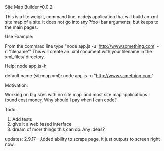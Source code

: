 Site Map Builder v0.0.2

This is a lite weight, command line, nodejs application that will build an xml site map of a site. It does not go into any ?foo=bar arguments, but keeps to the main pages.

Use Example:

From the command line type "node app.js -u 'http://www.something.com' -n 'filename'" This will create an .xml document with your filename in the xml_files/ directory.

Help:
node app.js -h

default name (sitemap.xml):
node app.js -u "http://www.something.com"


Motivation:

Working on big sites with no site map, and most site map applications I found cost money. Why should I pay when I can code?

Todo:

  1) Add tests<br/>
  2) give it a web based interface<br/>
  3) dream of more things this can do. Any ideas?</br>


updates:
2.9.17 - Added ability to scrape page, it just outputs to screen right now.
